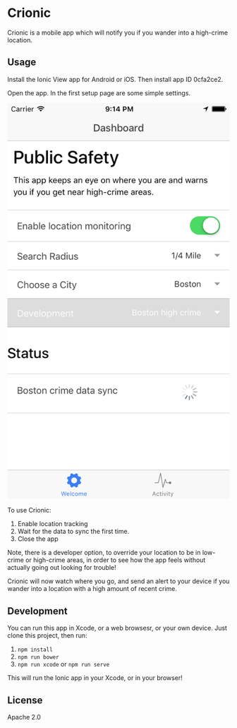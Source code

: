 # Crionic

Crionic is a mobile app which will notify you if you wander into a high-crime location.

## Usage

Install the Ionic View app for Android or iOS. Then install app ID 0cfa2ce2.

Open the app. In the first setup page are some simple settings.

![The Crionic main screen](media/crionic-settings.png)

To use Crionic:

1. Enable location tracking
2. Wait for the data to sync the first time.
3. Close the app

Note, there is a developer option, to override your location to be in low-crime or high-crime areas, in order to see how the app feels without actually going out looking for trouble!

Crionic will now watch where you go, and send an alert to your device if you wander into a location with a high amount of recent crime.

## Development

You can run this app in Xcode, or a web browsesr, or your own device. Just clone this project, then run:

1. `npm install`
2. `npm run bower`
3. `npm run xcode` or `npm run serve`

This will run the Ionic app in your Xcode, or in your browser!

## License

Apache 2.0
